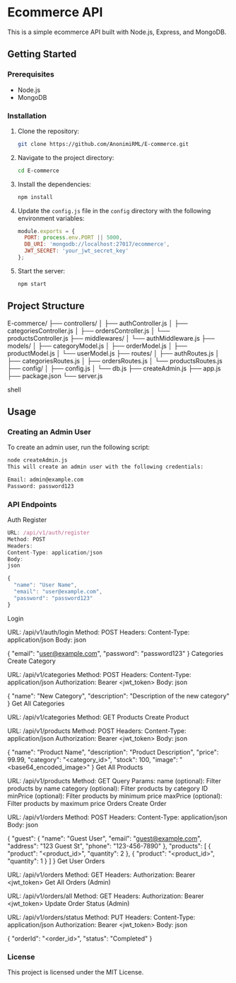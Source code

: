 # Ecommerce API

This is a simple ecommerce API built with Node.js, Express, and MongoDB.

## Getting Started

### Prerequisites

- Node.js
- MongoDB

### Installation

1. Clone the repository:
    ```bash
    git clone https://github.com/AnonimiRML/E-commerce.git
    ```

2. Navigate to the project directory:
    ```bash
    cd E-commerce
    ```

3. Install the dependencies:
    ```bash
    npm install
    ```

4. Update the `config.js` file in the `config` directory with the following environment variables:
    ```javascript
    module.exports = {
      PORT: process.env.PORT || 5000,
      DB_URI: 'mongodb://localhost:27017/ecommerce',
      JWT_SECRET: 'your_jwt_secret_key'
    };
    ```

5. Start the server:
    ```bash
    npm start
    ```

## Project Structure

E-commerce/
├── controllers/
│ ├── authController.js
│ ├── categoriesController.js
│ ├── ordersController.js
│ └── productsController.js
├── middlewares/
│ └── authMiddleware.js
├── models/
│ ├── categoryModel.js
│ ├── orderModel.js
│ ├── productModel.js
│ └── userModel.js
├── routes/
│ ├── authRoutes.js
│ ├── categoriesRoutes.js
│ ├── ordersRoutes.js
│ └── productsRoutes.js
├── config/
│ ├── config.js
│ └── db.js
├── createAdmin.js
├── app.js
├── package.json
└── server.js

shell


## Usage

### Creating an Admin User

To create an admin user, run the following script:
```bash
node createAdmin.js
This will create an admin user with the following credentials:

Email: admin@example.com
Password: password123

```

### API Endpoints

Auth
Register

```javascript
URL: /api/v1/auth/register
Method: POST
Headers:
Content-Type: application/json
Body:
json

{
  "name": "User Name",
  "email": "user@example.com",
  "password": "password123"
}

```
Login

URL: /api/v1/auth/login
Method: POST
Headers:
Content-Type: application/json
Body:
json

{
  "email": "user@example.com",
  "password": "password123"
}
Categories
Create Category

URL: /api/v1/categories
Method: POST
Headers:
Content-Type: application/json
Authorization: Bearer <jwt_token>
Body:
json

{
  "name": "New Category",
  "description": "Description of the new category"
}
Get All Categories

URL: /api/v1/categories
Method: GET
Products
Create Product

URL: /api/v1/products
Method: POST
Headers:
Content-Type: application/json
Authorization: Bearer <jwt_token>
Body:
json

{
  "name": "Product Name",
  "description": "Product Description",
  "price": 99.99,
  "category": "<category_id>",
  "stock": 100,
  "image": "<base64_encoded_image>"
}
Get All Products

URL: /api/v1/products
Method: GET
Query Params:
name (optional): Filter products by name
category (optional): Filter products by category ID
minPrice (optional): Filter products by minimum price
maxPrice (optional): Filter products by maximum price
Orders
Create Order

URL: /api/v1/orders
Method: POST
Headers:
Content-Type: application/json
Body:
json

{
  "guest": {
    "name": "Guest User",
    "email": "guest@example.com",
    "address": "123 Guest St",
    "phone": "123-456-7890"
  },
  "products": [
    {
      "product": "<product_id>",
      "quantity": 2
    },
    {
      "product": "<product_id>",
      "quantity": 1
    }
  ]
}
Get User Orders

URL: /api/v1/orders
Method: GET
Headers:
Authorization: Bearer <jwt_token>
Get All Orders (Admin)

URL: /api/v1/orders/all
Method: GET
Headers:
Authorization: Bearer <jwt_token>
Update Order Status (Admin)

URL: /api/v1/orders/status
Method: PUT
Headers:
Content-Type: application/json
Authorization: Bearer <jwt_token>
Body:
json

{
  "orderId": "<order_id>",
  "status": "Completed"
}


### License
This project is licensed under the MIT License.
